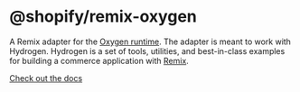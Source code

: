 # @shopify/remix-oxygen

A Remix adapter for the [Oxygen runtime](https://shopify.dev/custom-storefronts/oxygen). The adapter is meant to work with Hydrogen. Hydrogen is a set of tools, utilities, and best-in-class examples for building a commerce application with [Remix](https://wwww.remix.run).

[Check out the docs](https://shopify.dev/custom-storefronts/hydrogen)
